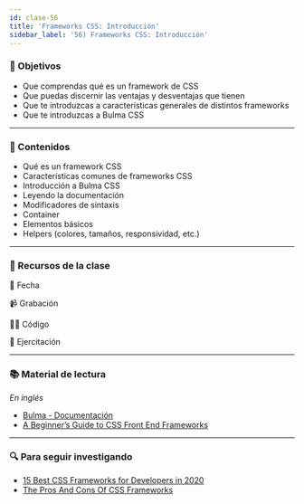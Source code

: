 ```yaml
---
id: clase-56
title: 'Frameworks CSS: Introducción'
sidebar_label: '56) Frameworks CSS: Introducción'
---
```


### 🏁 Objetivos

- Que comprendas qué es un framework de CSS
- Que puedas discernir las ventajas y desventajas que tienen
- Que te introduzcas a características generales de distintos frameworks
- Que te introduzcas a Bulma CSS

---

### 📝 Contenidos

- Qué es un framework CSS
- Características comunes de frameworks CSS
- Introducción a Bulma CSS
- Leyendo la documentación
- Modificadores de sintaxis
- Container
- Elementos básicos
- Helpers (colores, tamaños, responsividad, etc.)

---

### 🚀 Recursos de la clase

📆 Fecha

📹 Grabación

👩‍💻 Código

💪 Ejercitación

---

### 📚 Material de lectura

_En inglés_

- [Bulma - Documentación](https://bulma.io/)
- [A Beginner’s Guide to CSS Front End Frameworks](https://blog.zipboard.co/a-beginners-guide-to-css-front-end-frameworks-8045a499456b)

---

### 🔍 Para seguir investigando

- [15 Best CSS Frameworks for Developers in 2020](https://www.mockplus.com/blog/post/css-framework)
- [The Pros And Cons Of CSS Frameworks](https://vanseodesign.com/css/css-frameworks-pros-cons/)
